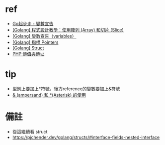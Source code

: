 # ref
- [Go起步走 - 變數宣告](https://adlerhsieh.com/blog/go-basics-variables)
- [[Golang] 程式設計教學：使用陣列 (Array) 和切片 (Slice)](https://opensourcedoc.com/golang-programming/array-slice/)
- [[Golang] 變數宣告（variables）](https://pjchender.dev/golang/variables/)
- [[Golang] 指標 Pointers](https://pjchender.dev/golang/pointers/)
- [[Golang] Struct](https://pjchender.dev/golang/structs/)
- [PHP 傳值與傳址](https://wadehuanglearning.blogspot.com/2017/08/php.html)
# tip
- 型別上要加上*符號，後方reference的變數要加上&符號
- [& (ampersand) 和 *(Asterisk) 的使用](https://pjchender.dev/golang/pointers/#%E6%8C%87%E6%A8%99%E9%81%8B%E7%AE%97%E5%AD%90pointers-operation)

# 備註
- 從這繼續看 struct
- https://pjchender.dev/golang/structs/#interface-fields-nested-interface